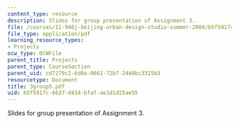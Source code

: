 ```yaml
---
content_type: resource
description: Slides for group presentation of Assignment 3.
file: /courses/11-946j-beijing-urban-design-studio-summer-2004/b5f5917c6637d434bfafae1d1d25ae55_3group5.pdf
file_type: application/pdf
learning_resource_types:
- Projects
ocw_type: OCWFile
parent_title: Projects
parent_type: CourseSection
parent_uid: cd7279c2-6d0a-0661-72b7-2440bc3325b3
resourcetype: Document
title: 3group5.pdf
uid: b5f5917c-6637-d434-bfaf-ae1d1d25ae55
---
```

Slides for group presentation of Assignment 3.

